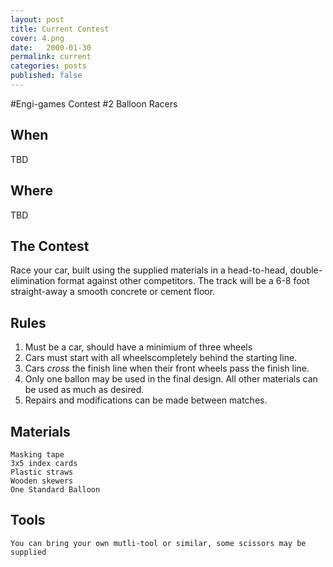 ```yaml
---
layout: post
title: Current Contest
cover: 4.png
date:   2000-01-30
permalink: current
categories: posts
published: false
---
```


#Engi-games Contest #2 Balloon Racers

## When

TBD

## Where
 
TBD


## The Contest
Race your car, built using the supplied materials in a head-to-head, double-elimination format against other competitors.
The track will be a 6-8 foot straight-away a smooth concrete or cement floor.

## Rules

 1. Must be a car, should have a minimium of three wheels
 2. Cars must start with all wheelscompletely behind the starting line. 
 3. Cars *cross* the finish line when their front wheels pass the finish line.
 4. Only one ballon may be used in the final design. All other materials can be used as much as desired. 
 5. Repairs and modifications can be made between matches.

## Materials

	Masking tape
	3x5 index cards
	Plastic straws
	Wooden skewers
	One Standard Balloon

## Tools
	You can bring your own mutli-tool or similar, some scissors may be supplied
